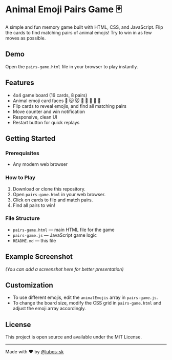 # Animal Emoji Pairs Game 🃏

A simple and fun memory game built with HTML, CSS, and JavaScript. Flip the cards to find matching pairs of animal emojis! Try to win in as few moves as possible.

## Demo

Open the `pairs-game.html` file in your browser to play instantly.

## Features

- 4x4 game board (16 cards, 8 pairs)
- Animal emoji card faces 🐶 🐱 🐭 🐹 🐰 🦊 🐻 🐼
- Flip cards to reveal emojis, and find all matching pairs
- Move counter and win notification
- Responsive, clean UI
- Restart button for quick replays

## Getting Started

### Prerequisites

- Any modern web browser

### How to Play

1. Download or clone this repository.
2. Open `pairs-game.html` in your web browser.
3. Click on cards to flip and match pairs.
4. Find all pairs to win!

### File Structure

- `pairs-game.html` — main HTML file for the game
- `pairs-game.js` — JavaScript game logic
- `README.md` — this file

## Example Screenshot

*(You can add a screenshot here for better presentation)*

## Customization

- To use different emojis, edit the `animalEmojis` array in `pairs-game.js`.
- To change the board size, modify the CSS grid in `pairs-game.html` and adjust the emoji array accordingly.

## License

This project is open source and available under the MIT License.

---

Made with ❤️ by [@lubos-sk](https://github.com/lubos-sk)
